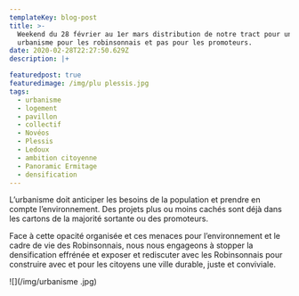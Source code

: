 ```yaml
---
templateKey: blog-post
title: >-
  Weekend du 28 février au 1er mars distribution de notre tract pour un
  urbanisme pour les robinsonnais et pas pour les promoteurs.
date: 2020-02-28T22:27:50.629Z
description: |+

featuredpost: true
featuredimage: /img/plu plessis.jpg
tags:
  - urbanisme
  - logement
  - pavillon
  - collectif
  - Novéos
  - Plessis
  - Ledoux
  - ambition citoyenne
  - Panoramic Ermitage
  - densification
---
```

L’urbanisme doit anticiper les besoins de la population et prendre en compte l’environnement. Des projets plus ou moins cachés sont déjà dans les cartons de la majorité sortante ou des promoteurs. 

Face à cette opacité organisée et ces menaces pour l’environnement et le cadre de vie des Robinsonnais, nous nous engageons à stopper la densification effrénée et exposer et rediscuter avec les Robinsonnais pour construire avec et pour les citoyens une ville durable, juste et conviviale.

![](/img/urbanisme .jpg)

